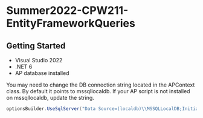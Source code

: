 # Summer2022-CPW211-EntityFrameworkQueries

## Getting Started
- Visual Studio 2022
- .NET 6
- AP database installed


You may need to change the DB connection string located in the APContext class.
By default it points to mssqllocaldb. If your AP script is not installed on mssqllocaldb, update the string.
```csharp
optionsBuilder.UseSqlServer("Data Source=(localdb)\\MSSQLLocalDB;Initial Catalog=AP");
```
